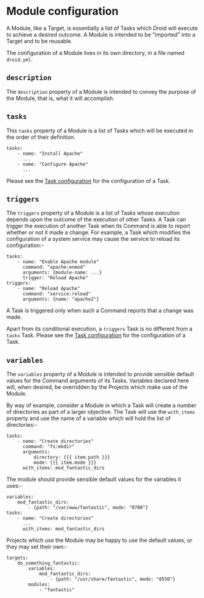 # Module configuration

A Module, like a Target, is essentially a list of Tasks which Droid will
execute to achieve a desired outcome.  A Module is intended to be "imported"
into a Target and to be reusable.

The configuration of a Module lives in its own directory, in a file named
`droid.yml`.

## `description`

The `description` property of a Module is intended to convey the purpose of the
Module, that is, what it will accomplish.

## `tasks`

This `tasks` property of a Module is a list of Tasks which will be executed in
the order of their definition.

    tasks:
        - name: "Install Apache"
          ...
        - name: "Configure Apache"
          ...

Please see the [Task configuration][conf-task] for the configuration of a Task.

## `triggers`

The `triggers` property of a Module is a list of Tasks whose execution depends
upon the outcome of the execution of other Tasks.  A Task can trigger the
execution of another Task when its Command is able to report whether or not it
made a change.  For example, a Task which modifies the configuration of a
system service may cause the service to reload its configuration:-

    tasks:
        - name: "Enable Apache module"
          command: "apache:enmod"
          arguments: {module-name: ...}
          trigger: "Reload Apache"
    triggers:
        - name: "Reload Apache"
          command: "service:reload"
          arguments: {name: "apache2"}

A Task is triggered only when such a Command reports that a change was made.

Apart from its conditional execution, a `triggers` Task is no different from a
`tasks` Task.  Please see the [Task configuration][conf-task] for the
configuration of a Task.

## `variables`

The `variables` property of a Module is intended to provide sensible default
values for the Command arguments of its Tasks.  Variables declared here will,
when desired, be overridden by the Projects which make use of the Module.

By way of example, consider a Module in which a Task will create a number of
directories as part of a larger objective.  The Task will use the `with_items`
property and use the name of a variable which will hold the list of
directories:-

    tasks:
        - name: "Create directories"
          command: "fs:mkdir"
          arguments:
              directory: {{{ item.path }}}
              mode: {{{ item.mode }}}
          with_items: mod_fantastic_dirs

The module should provide sensible default values for the variables it uses:-

    variables:
        mod_fantastic_dirs:
            - {path: "/var/www/fantastic", mode: "0700"}
    tasks:
        - name: "Create directories"
          ...
          with_items: mod_fantastic_dirs

Projects which use the Module may be happy to use the default values, or they
may set their own:-

    targets:
        do_something_fantastic:
            variables:
                mod_fantastic_dirs:
                    - {path: "/usr/share/fantastic", mode: "0550"}
            modules:
                - "fantastic"

[conf-task]: </configuration-reference/task.html> "Task configuration"
